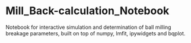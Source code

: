 # Mill_Back-calculation_Notebook
Notebook for interactive simulation and determination of ball milling breakage parameters, built on top of numpy, lmfit, ipywidgets and bqplot.
